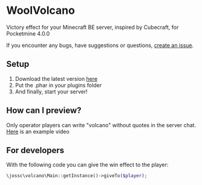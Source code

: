 # WoolVolcano

Victory effect for your Minecraft BE server, inspired by Cubecraft, for Pocketmine 4.0.0

If you encounter any bugs, have suggestions or questions, [create an issue](https://github.com/Josscoder/WoolVolcano/issues/new).

## Setup

1) Download the latest version [here](https://github.com/Josscoder/WoolVolcano/releases/latest)
2) Put the .phar in your plugins folder
3) And finally, start your server!

## How can I preview?

Only operator players can write "volcano" without quotes in the server chat.
[Here](https://twitter.com/Josscoder/status/1397231329180364801) is an example video

## For developers

With the following code you can give the win effect to the player:
````php
\jossc\volcano\Main::getInstance()->giveTo($player);
````
